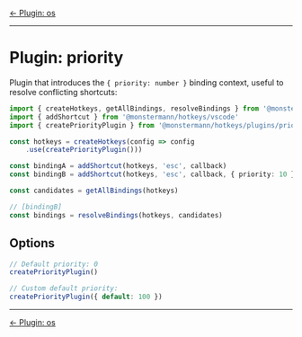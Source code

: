 [← Plugin: os](./os.md)

---

# Plugin: priority

Plugin that introduces the `{ priority: number }` binding context, useful to resolve conflicting shortcuts:

```ts
import { createHotkeys, getAllBindings, resolveBindings } from '@monstermann/hotkeys'
import { addShortcut } from '@monstermann/hotkeys/vscode'
import { createPriorityPlugin } from '@monstermann/hotkeys/plugins/priority'

const hotkeys = createHotkeys(config => config
    .use(createPriorityPlugin()))

const bindingA = addShortcut(hotkeys, 'esc', callback)
const bindingB = addShortcut(hotkeys, 'esc', callback, { priority: 10 })

const candidates = getAllBindings(hotkeys)

// [bindingB]
const bindings = resolveBindings(hotkeys, candidates)
```

## Options

```ts
// Default priority: 0
createPriorityPlugin()

// Custom default priority:
createPriorityPlugin({ default: 100 })
```

---

[← Plugin: os](./os.md)
